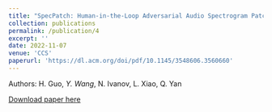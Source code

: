 ```yaml
---
title: "SpecPatch: Human-in-the-Loop Adversarial Audio Spectrogram Patch Attack on Speech Recognition"
collection: publications
permalink: /publication/4
excerpt: ''
date: 2022-11-07
venue: 'CCS'
paperurl: 'https://dl.acm.org/doi/pdf/10.1145/3548606.3560660'
---
```

Authors: H. Guo, _Y. Wang_, N. Ivanov, L. Xiao, Q. Yan


[Download paper here](https://dl.acm.org/doi/pdf/10.1145/3548606.3560660)